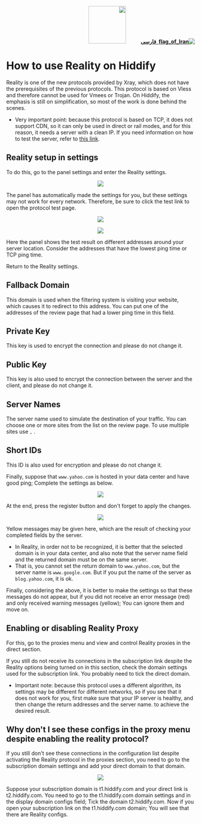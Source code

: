 
<div dir="rtl">

[**![flag_of_Iran](https://user-images.githubusercontent.com/125398461/234186932-52f1fa82-52c6-417f-8b37-08fe9250a55f.png) &nbsp;فارسی**](https://github.com/hiddify/hiddify-config/wiki/%D8%A2%D9%85%D9%88%D8%B2%D8%B4-%D8%A7%D8%B3%D8%AA%D9%81%D8%A7%D8%AF%D9%87-%D8%A7%D8%B2-Reality-%D8%AF%D8%B1-%D9%87%DB%8C%D8%AF%DB%8C%D9%81%D8%A7%DB%8C)&nbsp;&nbsp;&nbsp;&nbsp;&nbsp;&nbsp;&nbsp;&nbsp;&nbsp;&nbsp;<a href="https://github.com/hiddify/hiddify-config/wiki/All-tutorials-and-videos"><img width="100" src="https://github.com/hiddify/hiddify-config/assets/125398461/8ac5b906-105c-4b98-acf5-0e12e39e33f6" /></a>

</div>

# How to use Reality on Hiddify
Reality is one of the new protocols provided by Xray, which does not have the prerequisites of the previous protocols. This protocol is based on Vless and therefore cannot be used for Vmees or Trojan. On Hiddify, the emphasis is still on simplification, so most of the work is done behind the scenes.

* Very important point: because this protocol is based on TCP, it does not support CDN, so it can only be used in direct or rail modes, and for this reason, it needs a server with a clean IP. If you need information on how to test the server, refer to [this link](https://github.com/hiddify/hiddify-config/wiki/How-to-make-sure-the-server's-IP-or-domain-is-clean).


## Reality setup in settings
To do this, go to the panel settings and enter the Reality settings.
</div>

<div align=center>

![](https://user-images.githubusercontent.com/125398461/235881686-4d6f6ccb-33aa-4113-9913-e6d083cac6ff.png)

</div>

The panel has automatically made the settings for you, but these settings may not work for every network. Therefore, be sure to click the test link to open the protocol test page.

<div align=center>

![](https://user-images.githubusercontent.com/125398461/235881717-dfd7fd6d-2642-4111-9ee8-0adfe8705413.png)


![](https://user-images.githubusercontent.com/125398461/233787191-cd855014-0ab2-4872-bce2-05d1ae705082.png)

</div>

Here the panel shows the test result on different addresses around your server location. Consider the addresses that have the lowest ping time or TCP ping time.

Return to the Reality settings.

## Fallback Domain 
This domain is used when the filtering system is visiting your website, which causes it to redirect to this address. You can put one of the addresses of the review page that had a lower ping time in this field.

## Private Key
This key is used to encrypt the connection and please do not change it.

## Public Key
This key is also used to encrypt the connection between the server and the client, and please do not change it.

## Server Names
The server name used to simulate the destination of your traffic. You can choose one or more sites from the list on the review page. To use multiple sites use `,` .

## Short IDs
This ID is also used for encryption and please do not change it.

Finally, suppose that `www.yahoo.com` is hosted in your data center and have good ping; Complete the settings as below.

<div align=center>

![](https://user-images.githubusercontent.com/125398461/235890716-70034a9d-0a41-4de9-a39b-d5d20c740399.png)
</div>

At the end, press the register button and don't forget to apply the changes.

<div align=center>

![](https://user-images.githubusercontent.com/125398461/235890855-5b159244-1e83-4eaf-97d5-fef455168911.png)
</div>

Yellow messages may be given here, which are the result of checking your completed fields by the server.

* In Reality, in order not to be recognized, it is better that the selected domain is in your data center, and also note that the server name field and the returned domain must be on the same server.
* That is, you cannot set the return domain to `www.yahoo.com`, but the server name is `www.google.com`. But if you put the name of the server as `blog.yahoo.com`, it is ok.

Finally, considering the above, it is better to make the settings so that these messages do not appear, but if you did not receive an error message (red) and only received warning messages (yellow); You can ignore them and move on.


## Enabling or disabling Reality Proxy
For this, go to the proxies menu and view and control Reality proxies in the direct section.


If you still do not receive its connections in the subscription link despite the Reality options being turned on in this section, check the domain settings used for the subscription link. You probably need to tick the direct domain.

- Important note: because this protocol uses a different algorithm, its settings may be different for different networks, so if you see that it does not work for you, first make sure that your IP server is healthy, and then change the return addresses and the server name. to achieve the desired result.

## Why don't I see these configs in the proxy menu despite enabling the reality protocol?
If you still don't see these connections in the configuration list despite activating the Reality protocol in the proxies section, you need to go to the subscription domain settings and add your direct domain to that domain.
</div>

<div align=center>

![](https://user-images.githubusercontent.com/125398461/235891281-fab58684-87ce-419f-913d-9ae40895f8e8.png)

</div>

Suppose your subscription domain is t1.hiddify.com and your direct link is t2.hiddify.com. You need to go to the t1.hiddify.com domain settings and in the display domain configs field; Tick the domain t2.hiddify.com. Now if you open your subscription link on the t1.hiddify.com domain; You will see that there are Reality configs.

